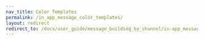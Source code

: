 ```yaml
---
nav_title: Color Templates
permalink: /in_app_message_color_templates/
layout: redirect
redirect_to: /docs/user_guide/message_building_by_channel/in-app_messages/in_app_message_color_templates/
---
```

